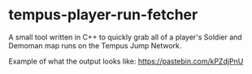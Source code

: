 # tempus-player-run-fetcher
A small tool written in C++ to quickly grab all of a player's Soldier and Demoman map runs on the Tempus Jump Network.

Example of what the output looks like: https://pastebin.com/kPZdjPnU
